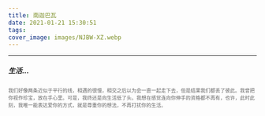 ```yaml
---
title: 南迦巴瓦
date: 2021-01-21 15:30:51
tags:
cover_image: images/NJBW-XZ.webp
---
```

---
##### 生活…
<font face="" size=1.5 color=#646464>我们好像两条近似于平行的线，相遇的很慢，相交之后以为会一直一起走下去，但是结果我们都丢了彼此。我曾把你视作珍宝，放在手心里。可是，我终还是向生活低了头。我想在感觉连向你伸手的资格都不再有，也许，此时此刻，我唯一能表达爱你的方式，就是尊重你的想法，不再打扰你的生活。</font>
